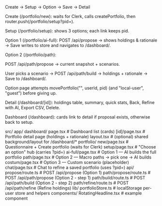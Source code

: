 Create → Setup → Option → Save → Detail

Create (/portfolio/new): waits for Clerk, calls createPortfolio, then router.push(/portfolio/setup?pid=<id>).

Setup (/portfolio/setup): shows 3 options; each link keeps pid.

Option 1 (/portfolio/ai-full): POST /api/propose → shows holdings & rationale → Save writes to store and navigates to /dashboard/<id>.

Option 2 (/portfolio/path):

POST /api/path/propose → current snapshot + scenarios.

User picks a scenario → POST /api/path/build → holdings + rationale → Save to /dashboard/<id>.

Option page attempts movePortfolio("", userId, pid) (and "local-user", "guest") before giving up.

Detail (/dashboard/[id]): holdings table, summary, quick stats, Back, Refine with AI, Export CSV, Delete.

Dashboard (/dashboard): cards link to detail if proposal exists, otherwise back to setup.


src/
  app/
    dashboard/
      page.tsx           # Dashboard list (cards)
      [id]/page.tsx      # Portfolio detail page (holdings + rationale)
      layout.tsx         # (optional) shared background/layout for /dashboard/*
    portfolio/
      new/page.tsx       # Questionnaire + Create portfolio (waits for Clerk)
      setup/page.tsx     # "Choose an option" hub (carries ?pid=)
      ai-full/page.tsx   # Option 1 — AI builds the full portfolio
      path/page.tsx      # Option 2 — Macro paths → pick one → AI builds
      costum/page.tsx    # Option 3 — Custom scenario (placeholder)
    chat/page.tsx        # Chat to refine a saved portfolio (uses ?pid=)
    api/
      propose/route.ts         # POST /api/propose           (Option 1)
      path/propose/route.ts    # POST /api/path/propose      (Option 2 - step 1)
      path/build/route.ts      # POST /api/path/build        (Option 2 - step 2)
      path/refine/route.ts     # POST /api/path/refine       (Refine holdings)
  lib/
    portfolioStore.ts     # localStorage per-user store and helpers
  components/
    RotatingHeadline.tsx  # example component